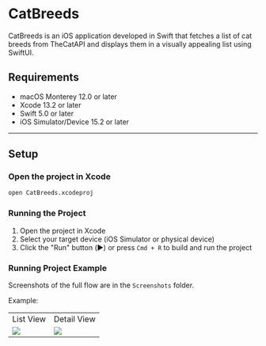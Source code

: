 # CatBreeds
CatBreeds is an iOS application developed in Swift that fetches a list of cat breeds from TheCatAPI and displays them in a visually appealing list using SwiftUI. 

## Requirements

- macOS Monterey 12.0 or later
- Xcode 13.2 or later
- Swift 5.0 or later
- iOS Simulator/Device 15.2 or later 

---

## Setup

### Open the project in Xcode

```bash
open CatBreeds.xcodeproj
```

### Running the Project

1. Open the project in Xcode
2. Select your target device (iOS Simulator or physical device)
3. Click the "Run" button (▶️) or press `Cmd + R` to build and run the project


### Running Project Example

Screenshots of the full flow are in the `Screenshots` folder.

Example:
<table>
  <tr>
    <td>List View</td>
    <td>Detail View</td>
  </tr>
  <tr>
    <td>
      <img src = "https://github.com/user-attachments/assets/d04adc41-a373-4036-9d7c-b09976831dea" />
    </td>
    <td>
      <img src = "https://github.com/user-attachments/assets/e888edac-3fd5-41fd-85b5-ced62a30e048" />
    </td>
  </tr>
</table>
